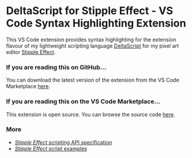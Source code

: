 # DeltaScript for Stipple Effect - VS Code Syntax Highlighting Extension

This VS Code extension provides syntax highlighting for the extension flavour of my lightweight scripting language [DeltaScript](https://github.com/jbunke/deltascript) for my pixel art editor [Stipple Effect](https://github.com/jbunke/stipple-effect).

### If you are reading this on GitHub...

You can download the latest version of the extension from the VS Code Marketplace [here](https://marketplace.visualstudio.com/items?itemName=jordanbunke.deltascript-for-stipple-effect).

### If you are reading this on the VS Code Marketplace...

This extension is open source. You can browse the source code [here](https://github.com/jbunke/se-vscode-syntax-highlighting).

### More

* [*Stipple Effect* scripting API specification](https://jbunke.github.io/se/api)
* [*Stipple Effect* script examples](https://github.com/jbunke/se-script-examples)
